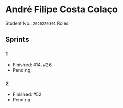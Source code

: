 # André Filipe Costa Colaço

Student No.: `2020220301`
Roles: `-`

## Sprints

### 1

* Finished: #14, #26
* Pending:

### 2

* Finished: #52
* Pending:
